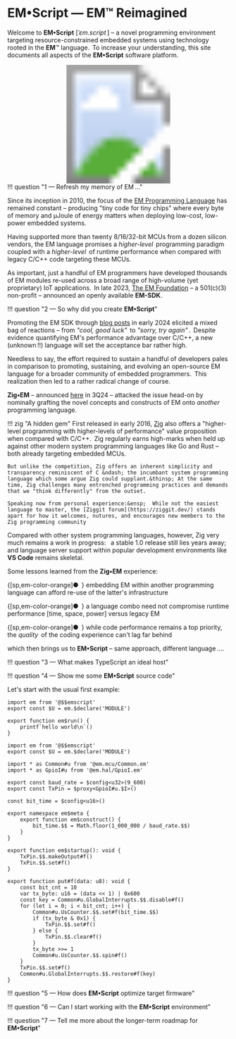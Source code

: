 # EM&bull;Script &mdash; EM&#8482; Reimagined 


Welcome to **EM&bull;Script** [_ˈɛm.script_&thinsp;] &ndash; a novel programming environment targeting resource-constrained embedded systems using technology rooted in the **EM**&#8482; language.&thinsp; To increase your understanding, this site documents all aspects of the **EM&bull;Script** software platform.

<!-- imagemapper.noc.io -->

<div style="margin-bottom: -15px">
<svg version="1.1" xmlns="http://www.w3.org/2000/svg" xmlns:xlink="http://www.w3.org/1999/xlink" viewBox="0 0 1262 674">
  <image width="1262" height="674" xlink:href="/assets/splash.png"></image>
  <a xlink:href="https://www.linkedin.com/company/the-em-foundation/about/?viewAsMember=true" target="_blank">
    <rect x="6" y="500" fill="#fff" opacity="0" width="188" height="77"></rect>
  </a>
</svg>
</div>

!!! question "1 &mdash; Refresh my memory of EM&thinsp;..."

Since its inception in 2010, the focus of the [EM Programming Language](https://docs.openem.org/) has remained constant &ndash; producing "tiny code for tiny chips" where every byte of memory and &mu;Joule of energy matters when deploying low-cost, low-power embedded systems.

Having supported more than twenty 8/16/32-bit MCUs from a dozen silicon vendors, the EM language promises a _higher-level_&thinsp; programming paradigm coupled with a _higher-level_&thinsp; of runtime performance when compared with legacy C/C++ code targeting these MCUs.

As important, just a handful of EM programmers have developed thousands of EM modules re-used across a broad range of high-volume (yet proprietary) IoT applications.&thinsp;  In late 2023, [The EM Foundation](https://www.linkedin.com/company/the-em-foundation/?viewAsMember=true) &ndash; a 501(c)(3) non-profit &ndash; announced an openly available **EM-SDK**. 

!!! question "2 &mdash; So why did you create **EM&bull;Script**"

Promoting the EM SDK through [blog posts](https://blog.openem.org/) in early 2024 elicited a mixed bag of reactions &ndash; from _"cool, good luck"_&thinsp; to _"sorry, try again"_&thinsp;.&thinsp;  Despite evidence quantifying EM's performance advantage over C/C++, a new (unknown&thinsp;!!) language will set the acceptance bar rather high.

Needless to say, the effort required to sustain a handful of developers pales in comparison to promoting, sustaining, and evolving an open-source EM language for a broader community of embedded programmers.&thinsp; This realization then led to a rather radical change of course.

**Zig&bull;EM** &ndash; announced [here](https://blog.zigem.tech/post-001/) in 3Q24 &ndash; attacked the issue head-on by nominally grafting the novel concepts and constructs of EM onto _another_&thinsp; programming language.&thinsp;

!!! zig "A hidden gem"
    First released in early 2016, [Zig](https://ziglang.org/) also offers a "higher-level programming with higher-levels of performance" value proposition when compared with C/C++.&thinsp; Zig regularly earns high-marks when held up against other modern system programming languages like Go and Rust &ndash; both already targeting embedded MCUs.

    But unlike the competition, Zig offers an inherent simplicity and transparency reminiscent of C &ndash; the incumbant system programming language which some argue Zig could supplant.&thinsp; At the same time, Zig challenges many entrenched programming practices and demands that we "think differently" from the outset.

    Speaking now from personal experience:&ensp;  While not the easiest language to master, the [Ziggit forum](https://ziggit.dev/) stands apart for how it welcomes, nutures, and encourages new members to the Zig programming community

Compared with other system programming languages, however, Zig very much remains a work in progress:&ensp; a stable 1.0 release still lies years away; and language server support within popular development environments like **VS Code** remains skeletal.

Some lessons learned from the **Zig&bull;EM** experience:

<div markdown class="em-small">

{[sp,em-color-orange]&#x25CF;&ensp;} embedding EM within another programming language can afford re-use of the latter's infrastructure

{[sp,em-color-orange]&#x25CF;&ensp;} a language combo need not compromise runtime performance [time, space, power] versus legacy EM

{[sp,em-color-orange]&#x25CF;&ensp;} while code performance remains a top priority, the _quality_&thinsp; of the coding experience can't lag far behind

</div>

which then brings us to **EM&bull;Script** &ndash; same approach, different language&thinsp;....


!!! question "3 &mdash; What makes TypeScript an ideal host"

!!! question "4 &mdash; Show me some **EM&bull;Script** source code"

Let's start with the usual first example:

```ems linenums="1" title="em.examples.basic/Ex01_HelloP"
import em from '@$$emscript'
export const $U = em.$declare('MODULE')

export function em$run() {
    printf`hello world\n`()
}

```

```ems linenums="1" title="em.utils/SoftUart"
import em from '@$$emscript'
export const $U = em.$declare('MODULE')

import * as Common#u from '@em.mcu/Common.em'
import * as GpioI#u from '@em.hal/GpioI.em'

export const baud_rate = $config<u32>(9_600)
export const TxPin = $proxy<GpioI#u.$I>()

const bit_time = $config<u16>()

export namespace em$meta {
    export function em$construct() {
        bit_time.$$ = Math.floor(1_000_000 / baud_rate.$$)
    }
}

export function em$startup(): void {
    TxPin.$$.makeOutput#f()
    TxPin.$$.set#f()
}

export function put#f(data: u8): void {
    const bit_cnt = 10
    var tx_byte: u16 = (data << 1) | 0x600
    const key = Common#u.GlobalInterrupts.$$.disable#f()
    for (let i = 0; i < bit_cnt; i++) {
        Common#u.UsCounter.$$.set#f(bit_time.$$)
        if (tx_byte & 0x1) {
            TxPin.$$.set#f()
        } else {
            TxPin.$$.clear#f()
        }
        tx_byte >>= 1
        Common#u.UsCounter.$$.spin#f()
    }
    TxPin.$$.set#f()
    Common#u.GlobalInterrupts.$$.restore#f(key)
}

```

!!! question "5 &mdash; How does **EM&bull;Script** optimize target firmware"

!!! question "6 &mdash; Can I start working with the **EM&bull;Script** environment"

!!! question "7 &mdash; Tell me more about the longer-term roadmap for **EM&bull;Script**"




<!--

!!! question "1 &mdash; Remind me about EM"
    To fill a void...&thinsp; While **C** remains the dominant programming language for 8&thinsp;/&thinsp;16&thinsp;/&thinsp;32-bit microcontrollers [MCUs] with limited memory and processing resources, we see opportunites for a _higher-level_ language which at the same time paves the way for _higher-levels_ of embedded system performance.

!!! question "2 &mdash; So why create **EM&bull;Script**"
    Quite simply, by reducing overall program size &ndash; a careabout for software developers working with resource-constrained MCUs.&thinsp; Reducing runtime memory requirements not only can improve program execution time, but can dramatically lower overall power consumption within the MCU as well.

    Though the EM language translator ultimately generates (portable) C/C++ code as output, a novel _configuration_ phase within the program build-flow serves as the "secret sauce" behind these performance improvements.

    A quick pass through&thinsp; [EM&thinsp;.&thinsp;optimize = WPO&thinsp;+&thinsp;ACO](//blog.openem.org/post-005/){ .em-link } &thinsp;should offer some more insights.

-->


